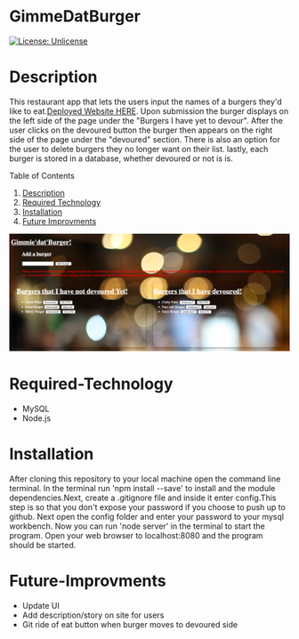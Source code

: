 # GimmeDatBurger

[![License: Unlicense](https://img.shields.io/badge/license-Unlicense-blue.svg)](http://unlicense.org/)

# Description
This restaurant app that lets the users input the names of a burgers they'd like to eat.[Deployed Website HERE](https://pacific-dawn-20493.herokuapp.com). Upon submission the burger displays on the left side of the page under the "Burgers I have yet to devour". After the user clicks on the devoured button the burger then appears on the right side of the page under the "devoured" section. There is also an option for the user to delete burgers they no longer want on their list. lastly, each burger is stored in a database, whether devoured or not is is.

Table of Contents
1. [Description](#Description)
2. [Required Technology](#Required-Technology)
3. [Installation](#Installation)
4. [Future Improvments](#Future-Improvments)

![My web page](public/assets/img/webpage.png)

# Required-Technology
 * MySQL 
 * Node.js

# Installation
After cloning this repository to your local machine open the command line terminal. In the terminal run 'npm install --save' to install and the module dependencies.Next, create a .gitignore file and inside it enter config.This step is so that you don't expose your password if you choose to push up to github. Next open the config folder and enter your password to your mysql workbench. Now you can run 'node server' in the terminal to start the program. Open your web browser to localhost:8080 and the program should be started. 

# Future-Improvments
* Update UI
* Add description/story on site for users
* Git ride of eat button when burger moves to devoured side

